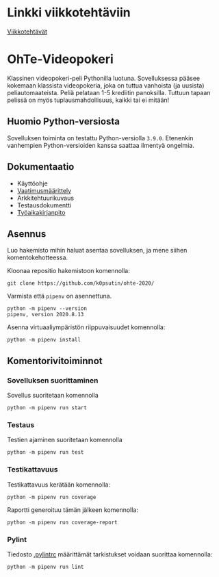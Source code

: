 # Linkki viikkotehtäviin

[Viikkotehtävät](tehtavat/README.md)

# OhTe-Videopokeri

Klassinen videopokeri-peli Pythonilla luotuna. Sovelluksessa pääsee kokemaan klassista videopokeria, joka on tuttua vanhoista (ja uusista) peliautomaateista. Peliä pelataan 1-5 krediitin panoksilla. Tuttuun tapaan pelissä on myös tuplausmahdollisuus, kaikki tai ei mitään!

## Huomio Python-versiosta

Sovelluksen toiminta on testattu Python-versiolla `3.9.0`. Etenenkin vanhempien Python-versioiden kanssa saattaa ilmentyä ongelmia.

## Dokumentaatio

- Käyttöohje
- [Vaatimusmäärittely](dokumentaatio/vaatimusmaarittely.md)
- Arkkitehtuurikuvaus
- Testausdokumentti
- [Työaikakirjanpito](dokumentaatio/tyoaikakirjanpito.md)

## Asennus

Luo hakemisto mihin haluat asentaa sovelluksen, ja mene siihen komentokehotteessa.

Kloonaa repositio hakemistoon komennolla:

```
git clone https://github.com/k0psutin/ohte-2020/
```

Varmista että `pipenv` on asennettuna.

```
python -m pipenv --version
pipenv, version 2020.8.13
```

Asenna virtuaaliympäristön riippuvaisuudet komennolla:

```
python -m pipenv install
```

## Komentorivitoiminnot

### Sovelluksen suorittaminen

Sovellus suoritetaan komennolla

```
python -m pipenv run start
```

### Testaus

Testien ajaminen suoritetaan komennolla

```
python -m pipenv run test
```

### Testikattavuus

Testikattavuus kerätään komennolla:

```
python -m pipenv run coverage
```

Raportti generoituu tämän jälkeen komennolla:

```
python -m pipenv run coverage-report
```

### Pylint

Tiedosto [.pylintrc](.pylintrc) määrittämät tarkistukset voidaan suorittaa komennolla:

```
python -m pipenv run lint
```
